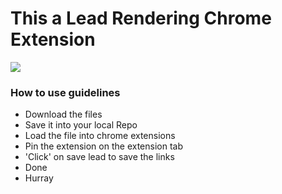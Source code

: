 <div>
  <h1>This a Lead Rendering Chrome Extension</h1>
  <img src="extension.jpg">
  <h3> How to use guidelines</h3>
  <ul>
    <li>Download the files</li>
     <li>Save it into your local Repo</li>
     <li>Load the file into chrome extensions</li>
     <li>Pin the extension on the extension tab</li>
     <li>'Click' on save lead to save the links</li>
     <li>Done</li>
     <li>Hurray</li>
  </ul>
</div>
